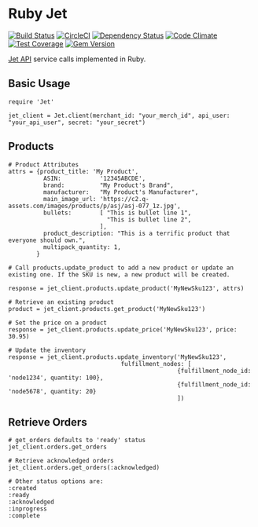 # Ruby Jet

[![Build Status](https://travis-ci.org/jasonwells/ruby-jet.svg)](https://travis-ci.org/jasonwells/ruby-jet)
[![CircleCI](https://circleci.com/gh/jasonwells/ruby-jet.svg?style=shield)](https://circleci.com/gh/jasonwells/ruby-jet)
[![Dependency Status](https://gemnasium.com/jasonwells/ruby-jet.svg)](https://gemnasium.com/jasonwells/ruby-jet)
[![Code Climate](https://codeclimate.com/github/jasonwells/ruby-jet/badges/gpa.svg)](https://codeclimate.com/github/jasonwells/ruby-jet)
[![Test Coverage](https://codeclimate.com/github/jasonwells/ruby-jet/badges/coverage.svg)](https://codeclimate.com/github/jasonwells/ruby-jet/coverage)
[![Gem Version](https://badge.fury.io/rb/ruby-jet.svg)](https://badge.fury.io/rb/ruby-jet)

[Jet API](https://developer.jet.com/) service calls implemented in Ruby.

## Basic Usage

    require 'Jet'

    jet_client = Jet.client(merchant_id: "your_merch_id", api_user: "your_api_user", secret: "your_secret")

## Products

    # Product Attributes
    attrs = {product_title: 'My Product',
              ASIN:           '12345ABCDE',
              brand:          "My Product's Brand",
              manufacturer:   "My Product's Manufacturer",
              main_image_url: 'https://c2.q-assets.com/images/products/p/asj/asj-077_1z.jpg',
              bullets:        [ "This is bullet line 1",
                                "This is bullet line 2",
                              ],
              product_description: "This is a terrific product that everyone should own.",
              multipack_quantity: 1,
            }

    # Call products.update_product to add a new product or update an existing one. If the SKU is new, a new product will be created.

    response = jet_client.products.update_product('MyNewSku123', attrs)

    # Retrieve an existing product
    product = jet_client.products.get_product('MyNewSku123')

    # Set the price on a product
    response = jet_client.products.update_price('MyNewSku123', price: 30.95)

    # Update the inventory
    response = jet_client.products.update_inventory('MyNewSku123',
                                    fulfillment_nodes: [
                                                    {fulfillment_node_id: 'node1234', quantity: 100},
                                                    {fulfillment_node_id: 'node5678', quantity: 20}
                                                    ])

## Retrieve Orders

    # get_orders defaults to 'ready' status
    jet_client.orders.get_orders

    # Retrieve acknowledged orders
    jet_client.orders.get_orders(:acknowledged)

    # Other status options are:
    :created
    :ready
    :acknowledged
    :inprogress
    :complete
